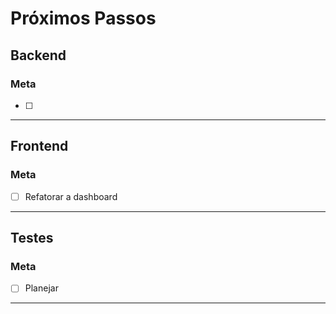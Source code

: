 # Próximos Passos

## Backend
### Meta
- [ ] 

---

## Frontend
### Meta
- [ ] Refatorar a dashboard

---

## Testes
### Meta
* [ ] Planejar

---
